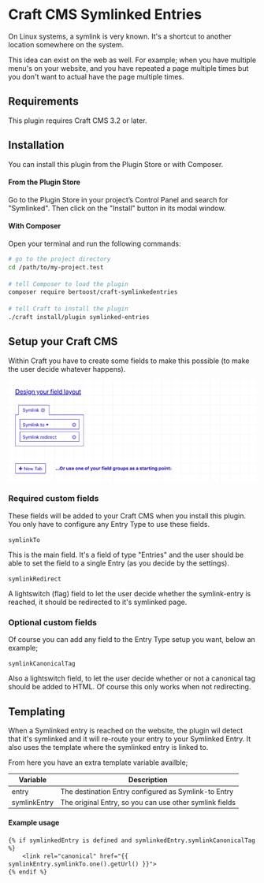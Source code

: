 # Craft CMS Symlinked Entries

On Linux systems, a symlink is very known. It's a shortcut to another location somewhere on the system.

This idea can exist on the web as well. For example; when you have multiple menu's on your website, and 
you have repeated a page multiple times but you don't want to actual have the page multiple times.

## Requirements

This plugin requires Craft CMS 3.2 or later.

## Installation

You can install this plugin from the Plugin Store or with Composer.

#### From the Plugin Store

Go to the Plugin Store in your project’s Control Panel and search for "Symlinked". Then click on the "Install" 
button in its modal window.

#### With Composer

Open your terminal and run the following commands:

```bash
# go to the project directory
cd /path/to/my-project.test

# tell Composer to load the plugin
composer require bertoost/craft-symlinkedentries

# tell Craft to install the plugin
./craft install/plugin symlinked-entries
```

## Setup your Craft CMS

Within Craft you have to create some fields to make this possible (to make the user decide whatever happens).

![field-designer](screenshots/field-designer.png "Craft's Field Designer")

### Required custom fields

These fields will be added to your Craft CMS when you install this plugin. You only have to configure 
any Entry Type to use these fields.

`symlinkTo`

This is the main field. It's a field of type "Entries" and the user should be able to set the field to a 
single Entry (as you decide by the settings).

`symlinkRedirect`

A lightswitch (flag) field to let the user decide whether the symlink-entry is reached, it should be redirected 
to it's symlinked page.

### Optional custom fields

Of course you can add any field to the Entry Type setup you want, below an example;

`symlinkCanonicalTag`

Also a lightswitch field, to let the user decide whether or not a canonical tag should be added to HTML. Of course
this only works when not redirecting.

## Templating

When a Symlinked entry is reached on the website, the plugin wil detect that it's symlinked and it will re-route
your entry to your Symlinked Entry. It also uses the template where the symlinked entry is linked to.

From here you have an extra template variable availble;

Variable     | Description
------------ | -------------------------------------------------------
entry        | The destination Entry configured as Symlink-to Entry
symlinkEntry | The original Entry, so you can use other symlink fields

#### Example usage

```twig
{% if symlinkedEntry is defined and symlinkedEntry.symlinkCanonicalTag %}
    <link rel="canonical" href="{{ symlinkEntry.symlinkTo.one().getUrl() }}">
{% endif %}
```